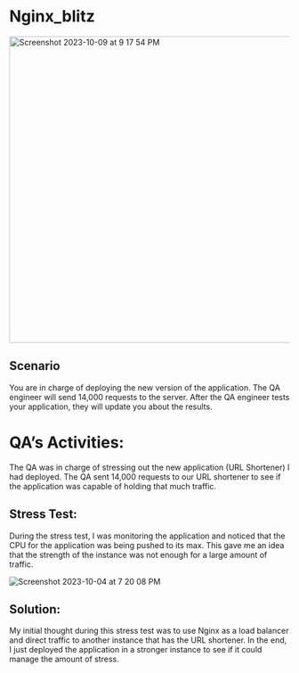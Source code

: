 # Nginx_blitz

<img width="550" alt="Screenshot 2023-10-09 at 9 17 54 PM" src="https://github.com/Jmo-101/Nginx_blitz/assets/138607757/1ab91216-8e8c-46bc-aeca-c98605e78e34">


## Scenario
You are in charge of deploying the new version of the application. The QA engineer will send 14,000 requests to the server. After the QA engineer tests your application, they will update you about the results.

# QA’s Activities:

The QA was in charge of stressing out the new application (URL Shortener) I had deployed. The QA sent 14,000 requests to our URL shortener to see if the application was capable of holding that much traffic.

## Stress Test:

During the stress test, I was monitoring the application and noticed that the CPU for the application was being pushed to its max. This gave me an idea that the strength of the instance was not enough for a large amount of traffic.

![Screenshot 2023-10-04 at 7 20 08 PM](https://github.com/Jmo-101/Nginx_blitz/assets/138607757/4f7ed720-da2c-46fa-bc6b-1c98cc8eda10)

## Solution:

My initial thought during this stress test was to use Nginx as a load balancer and direct traffic to another instance that has the URL shortener. In the end, I just deployed the application in a stronger instance to see if it could manage the amount of stress.
